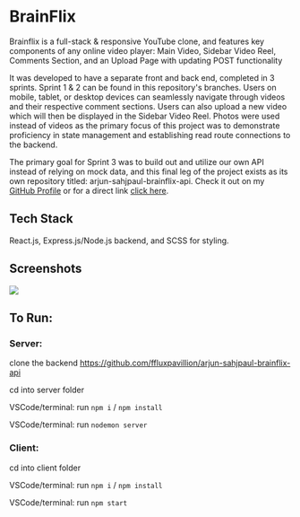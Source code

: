 # BrainFlix

Brainflix is a full-stack & responsive YouTube clone, and features key components of any online video player: Main Video, Sidebar Video Reel, Comments Section, and an Upload Page with updating POST functionality

It was developed to have a separate front and back end, completed in 3 sprints.  Sprint 1 & 2 can be found in this repository's branches.  Users on mobile, tablet, or desktop devices can seamlessly navigate through videos and their respective comment sections.  Users can also upload a new video which will then be displayed in the Sidebar Video Reel. Photos were used instead of videos as the primary focus of this project was to demonstrate proficiency in state management and establishing read route connections to the backend.

The primary goal for Sprint 3 was to build out and utilize our own API instead of relying on mock data, and this final leg of the project exists as its own repository titled: arjun-sahjpaul-brainflix-api. Check it out on my [GitHub Profile](https://github.com/ffluxpavillion?tab=repositories) or for a direct link [click here](https://github.com/ffluxpavillion/arjun-sahjpaul-brainflix).

## Tech Stack
React.js, Express.js/Node.js backend, and SCSS for styling.


## Screenshots
<img src = "https://user-images.githubusercontent.com/50502972/214372464-5b9a594a-a40a-419d-aa7a-6046e1b54b43.png">

## To Run:
### Server:
clone the backend https://github.com/ffluxpavillion/arjun-sahjpaul-brainflix-api

cd into server folder

VSCode/terminal: run `npm i` / `npm install`

VSCode/terminal: run `nodemon server`

### Client:
cd into client folder

VSCode/terminal: run `npm i` / `npm install`

VSCode/terminal: run `npm start`

